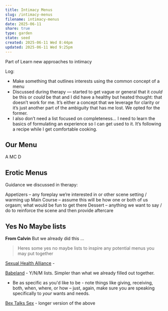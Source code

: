 ```yaml
---
title: Intimacy Menus
slug: /intimacy-menus
filename: intimacy-menus
date: 2025-06-11
share: true
type: garden
state: seed
created: 2025-06-11 Wed 8:44pm
updated: 2025-06-11 Wed 9:25pm
---
```

Part of Learn new approaches to intimacy

Log: 
- Make something that outlines interests using the common concept of a menu 
- Discussed during therapy — started to get vague or general that it *could* be this or *could* be that and I did have a healthy but heated thought: that doesn’t work for me. It’s either a concept that we leverage for clarity or it’s just another part of the ambiguity that has me lost. We opted for the former.
- I also don’t need a list focused on completeness… I need to learn the basics of formulating an experience so I can get used to it. It’s following a recipe while I get comfortable cooking. 

## Our Menu 
A
MC
D

## Erotic Menus 
Guidance we discussed in therapy: 

Appetizers – any foreplay we’re interested in or other scene setting / warming up 
Main Course – assume this will be how one or both of us orgasm; what would be fun to get there
Dessert – anything we want to say / do to reinforce the scene and then provide aftercare

## Yes No Maybe lists 

**From Calvin** 
But we already did this … 

> Heres some yes no maybe lists to inspire any potential menus you may put together

[Sexual Health Alliance](https://static1.squarespace.com/static/55a550a8e4b0c83122fc74f3/t/67f5903d722aa5641f2928a8/1744146494529/YESNOMAYBE+Checklist.SexualHealthAlliance.pdf) - 

[Babeland](https://www.babeland.com/babe-blog/how-tos/yes-no-maybe) - Y/N/M lists. Simpler than what we already filled out together. 
- Be as specific as you'd like to be - note things like giving, receiving, both, when, where, or how – just, again, make sure you are speaking specifically to _your_ wants and needs.

[Bex Talks Sex](https://www.bextalkssex.com/yes-no-maybe/) - longer version of the above

